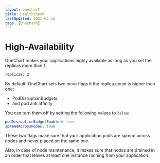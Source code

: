 ```yaml
---
layout: onechart
title: Healthcheck
lastUpdated: 2021-02-15
tags: [onechart]
---
```


# High-Availability

OneChart makes your applications highly available as long as you set the replicas more than 1.

```bash
replicas: 2
```

By default, OneChart sets two more flags if the replica count is higher than one:

- PodDisruptionBudgets
- and pod anti affinity

You can turn them off by setting the following values to `false`:

```yaml
podDisruptionBudgetEnabled: true
spreadAcrossNodes: true
```

These two flags make sure that your application pods are spread across nodes and never placed on the same one.

Also, in case of node maintenance, it makes sure that nodes are drained in an order that leaves at least one instance running from your application.

